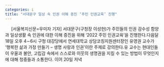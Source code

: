 ```yaml
---
categories: i
title: "서대문구 일상 속 인권 이해 증진 ‘주민 인권교육’ 진행"
---
```

&nbsp;&nbsp;&nbsp;&nbsp; [서울복지신문=우미자 기자] 서대문구(구청장 이성헌)가 주민들의 인권 감수성 함양과 일상생활 속 인권에 대한 이해 증진을 위해 ‘2022 주민 인권교육’을 진행한다.다음달 18일 오후 4&sim;6시 구청 대강당에서 연세대학교 상담코칭지원센터장인 유영권 교수가 ‘행복한 삶과 가정 만들기 &ndash; 생명 사랑과 인권’이란 주제로 강의한다.유 교수는 현대인들이 우울과 불안, 고립감 속에서 스스로와 이웃의 생명권을 지킬 수 있는 방법이 무엇인지에 대해 청중들과 소통한다. 이어 20일 저녁 